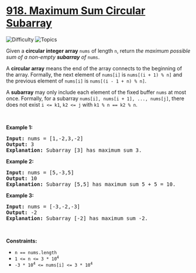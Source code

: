 # [918. Maximum Sum Circular Subarray](https://leetcode.com/problems/maximum-sum-circular-subarray)

![Difficulty](https://img.shields.io/badge/Difficulty-Medium-blue.svg) ![Topics](https://img.shields.io/badge/Topics-Array,%20Divide%20and%20Conquer,%20Dynamic%20Programming,%20Queue,%20Monotonic%20Queue-orange.svg)
<br/>

<p>Given a <strong>circular integer array</strong> <code>nums</code> of length <code>n</code>, return <em>the maximum possible sum of a non-empty <strong>subarray</strong> of </em><code>nums</code>.</p>

<p>A <strong>circular array</strong> means the end of the array connects to the beginning of the array. Formally, the next element of <code>nums[i]</code> is <code>nums[(i + 1) % n]</code> and the previous element of <code>nums[i]</code> is <code>nums[(i - 1 + n) % n]</code>.</p>

<p>A <strong>subarray</strong> may only include each element of the fixed buffer <code>nums</code> at most once. Formally, for a subarray <code>nums[i], nums[i + 1], ..., nums[j]</code>, there does not exist <code>i &lt;= k1</code>, <code>k2 &lt;= j</code> with <code>k1 % n == k2 % n</code>.</p>

<p>&nbsp;</p>
<p><strong class="example">Example 1:</strong></p>

<pre>
<strong>Input:</strong> nums = [1,-2,3,-2]
<strong>Output:</strong> 3
<strong>Explanation:</strong> Subarray [3] has maximum sum 3.
</pre>

<p><strong class="example">Example 2:</strong></p>

<pre>
<strong>Input:</strong> nums = [5,-3,5]
<strong>Output:</strong> 10
<strong>Explanation:</strong> Subarray [5,5] has maximum sum 5 + 5 = 10.
</pre>

<p><strong class="example">Example 3:</strong></p>

<pre>
<strong>Input:</strong> nums = [-3,-2,-3]
<strong>Output:</strong> -2
<strong>Explanation:</strong> Subarray [-2] has maximum sum -2.
</pre>

<p>&nbsp;</p>
<p><strong>Constraints:</strong></p>

<ul>
	<li><code>n == nums.length</code></li>
	<li><code>1 &lt;= n &lt;= 3 * 10<sup>4</sup></code></li>
	<li><code>-3 * 10<sup>4</sup> &lt;= nums[i] &lt;= 3 * 10<sup>4</sup></code></li>
</ul>

